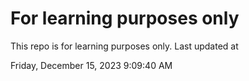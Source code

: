 # For learning purposes only
This repo is for learning purposes only.
Last updated at

Friday, December 15, 2023 9:09:40 AM

